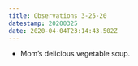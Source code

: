 ```yaml
---
title: Observations 3-25-20
datestamp: 20200325
date: 2020-04-04T23:14:43.502Z
---
```

- Mom’s delicious vegetable soup.
